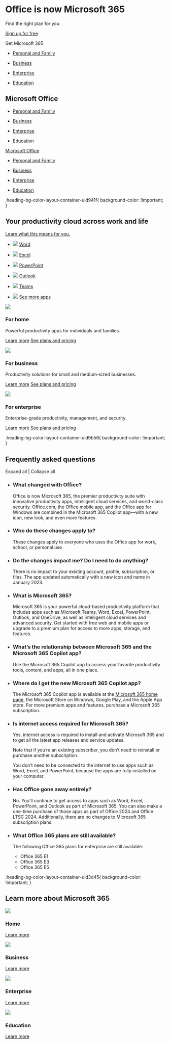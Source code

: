# Office is now Microsoft 365

Find the right plan for you

[Sign up for free](https://go.microsoft.com/fwlink/?linkid=2300346&clcid=0x409&culture=en-us&country=us)

Get Microsoft 365

- [Personal and Family](https://www.microsoft.com/EN-US/microsoft-365/buy/compare-all-microsoft-365-products?icid=MSCOM_QL_M365)
    
- [Business](https://www.microsoft.com/en-us/microsoft-365/business/compare-all-microsoft-365-business-products?&activetab=tab:primaryr2)
    
- [Enterprise](https://www.microsoft.com/en-us/microsoft-365/compare-microsoft-365-enterprise-plans)
    
- [Education](https://go.microsoft.com/fwlink/p/?LinkID=2100038&clcid=0x409&culture=en-us&country=us)
    

## Microsoft Office

- [Personal and Family](https://go.microsoft.com/fwlink/p/?LinkID=2169284&clcid=0x409&culture=en-us&country=us)
    
- [Business](https://www.microsoft.com/en-us/microsoft-365/business/compare-all-microsoft-365-business-products?&activetab=tab:primaryr2)
    
- [Enterprise](https://www.microsoft.com/en-us/microsoft-365/compare-microsoft-365-enterprise-plans)
    
- [Education](https://go.microsoft.com/fwlink/p/?LinkID=2100038&clcid=0x409&culture=en-us&country=us)
    

[Microsoft Office](javascript:void\(0\))

- [Personal and Family](https://go.microsoft.com/fwlink/p/?LinkID=2169284&clcid=0x409&culture=en-us&country=us)
    
- [Business](https://www.microsoft.com/en-us/microsoft-365/business/compare-all-microsoft-365-business-products?&activetab=tab:primaryr2)
    
- [Enterprise](https://www.microsoft.com/en-us/microsoft-365/compare-microsoft-365-enterprise-plans)
    
- [Education](https://go.microsoft.com/fwlink/p/?LinkID=2100038&clcid=0x409&culture=en-us&country=us)
    

.heading-bg-color-layout-container-uid941f{ background-color: !important; }

## Your productivity cloud across work and life

[Learn what this means for you.](https://www.microsoft.com/en-us/microsoft-365/what-is-microsoft-365)

- ![](https://cdn-dynmedia-1.microsoft.com/is/image/microsoftcorp/Blade002_AreaHeading_64x64_A_Desktop-1?resMode=sharp2&op_usm=1.5,0.65,15,0&wid=58&hei=58&qlt=75&fit=constrain) [Word](https://www.microsoft.com/en-us/microsoft-365/word)
    
- ![](https://cdn-dynmedia-1.microsoft.com/is/image/microsoftcorp/Blade002_AreaHeading_64x64_B_Desktop-1?resMode=sharp2&op_usm=1.5,0.65,15,0&wid=58&hei=58&qlt=75&fit=constrain) [Excel](https://www.microsoft.com/en-us/microsoft-365/excel)
    
- ![](https://cdn-dynmedia-1.microsoft.com/is/image/microsoftcorp/PowerPoint_icon-1?resMode=sharp2&op_usm=1.5,0.65,15,0&wid=58&hei=58&qlt=75&fit=constrain) [PowerPoint](https://www.microsoft.com/en-us/microsoft-365/powerpoint)
    
- ![](https://cdn-dynmedia-1.microsoft.com/is/image/microsoftcorp/Blade002_AreaHeading_64x64_F_Desktop-1?resMode=sharp2&op_usm=1.5,0.65,15,0&wid=58&hei=58&qlt=75) [Outlook](https://www.microsoft.com/en-us/microsoft-365/outlook/email-and-calendar-software-microsoft-outlook)
    
- ![](https://cdn-dynmedia-1.microsoft.com/is/image/microsoftcorp/Teams-logo-150x150_RWENNo?resMode=sharp2&op_usm=1.5,0.65,15,0&wid=58&hei=58&qlt=75&fit=constrain) [Teams](https://www.microsoft.com/en-us/microsoft-teams/group-chat-software)
    
- ![](https://cdn-dynmedia-1.microsoft.com/is/image/microsoftcorp/icon_white-plus_RWTjjU?resMode=sharp2&op_usm=1.5,0.65,15,0&wid=30&hei=30&qlt=75&fit=constrain) [See more apps](https://www.microsoft.com/en-us/microsoft-365/products-apps-services)
    

![](https://cdn-dynmedia-1.microsoft.com/is/image/microsoftcorp/Blade1_Placeholder_6?resMode=sharp2&op_usm=1.5,0.65,15,0&wid=786&hei=443&qlt=75&fit=constrain)

### For home

Powerful productivity apps for individuals and families.  

[Learn more](https://www.microsoft.com/en-us/microsoft-365/explore-microsoft-365-for-home) [See plans and pricing](https://www.microsoft.com/en-us/microsoft-365/compare-all-microsoft-365-products)

![](https://cdn-dynmedia-1.microsoft.com/is/image/microsoftcorp/Blade2_Placeholder_10?resMode=sharp2&op_usm=1.5,0.65,15,0&wid=786&hei=443&qlt=75&fit=constrain)

### For business

Productivity solutions for small and medium-sized businesses.

[Learn more](https://www.microsoft.com/en-us/microsoft-365/business) [See plans and pricing](https://www.microsoft.com/en-us/microsoft-365/compare-all-microsoft-365-products?&activetab=tab:primaryr2)

![](https://cdn-dynmedia-1.microsoft.com/is/image/microsoftcorp/Blade3_Placeholder_8?resMode=sharp2&op_usm=1.5,0.65,15,0&wid=786&hei=443&qlt=75&fit=constrain)

### For enterprise

Enterprise-grade productivity, management, and security.  

[Learn more](https://www.microsoft.com/en-us/microsoft-365/enterprise) [See plans and pricing](https://www.microsoft.com/en-us/microsoft-365/compare-all-microsoft-365-plans)

.heading-bg-color-layout-container-uid9b56{ background-color: !important; }

## Frequently asked questions

Expand all | Collapse all

- ### What changed with Office?
    
    Office is now Microsoft 365, the premier productivity suite with innovative productivity apps, intelligent cloud services, and world-class security. Office.com, the Office mobile app, and the Office app for Windows are combined in the Microsoft 365 Copilot app—with a new icon, new look, and even more features.
    
- ### Who do these changes apply to?
    
    These changes apply to everyone who uses the Office app for work, school, or personal use
    
- ### Do the changes impact me? Do I need to do anything?
    
    There is no impact to your existing account, profile, subscription, or files. The app updated automatically with a new icon and name in January 2023.
    
- ### What is Microsoft 365?
    
    Microsoft 365 is your powerful cloud-based productivity platform that includes apps such as Microsoft Teams, Word, Excel, PowerPoint, Outlook, and OneDrive, as well as intelligent cloud services and advanced security. Get started with free web and mobile apps or upgrade to a premium plan for access to more apps, storage, and features.
    
- ### What’s the relationship between Microsoft 365 and the Microsoft 365 Copilot app?
    
    Use the Microsoft 365 Copilot app to access your favorite productivity tools, content, and apps, all in one place.
    
- ### Where do I get the new Microsoft 365 Copilot app?
    
    The Microsoft 365 Copilot app is available at the [Microsoft 365 home page](https://www.microsoft365.com/), the Microsoft Store on Windows, Google Play, and the Apple App store. For more premium apps and features, purchase a Microsoft 365 subscription.
    
- ### Is internet access required for Microsoft 365?
    
    Yes, internet access is required to install and activate Microsoft 365 and to get all the latest app releases and service updates.
    
    Note that if you’re an existing subscriber, you don’t need to reinstall or purchase another subscription.
    
    You don’t need to be connected to the internet to use apps such as Word, Excel, and PowerPoint, because the apps are fully installed on your computer.
    
- ### Has Office gone away entirely?
    
    No. You’ll continue to get access to apps such as Word, Excel, PowerPoint, and Outlook as part of Microsoft 365. You can also make a one-time purchase of those apps as part of Office 2024 and Office LTSC 2024. Additionally, there are no changes to Microsoft 365 subscription plans.
    
- ### What Office 365 plans are still available?
    
    The following Office 365 plans for enterprise are still available:
    
    - Office 365 E1
    - Office 365 E3 
    - Office 365 E5
    

.heading-bg-color-layout-container-uid3d45{ background-color: !important; }

## Learn more about Microsoft 365

![](https://cdn-dynmedia-1.microsoft.com/is/image/microsoftcorp/Icon_Home_2x_RE4r1E5?resMode=sharp2&op_usm=1.5,0.65,15,0&wid=45&hei=45&qlt=100&fit=constrain)

### Home

[Learn more](https://www.microsoft.com/en-us/microsoft-365/explore-microsoft-365-for-home)

![](https://cdn-dynmedia-1.microsoft.com/is/image/microsoftcorp/Icon_Business_2x_RE4qRrT?resMode=sharp2&op_usm=1.5,0.65,15,0&wid=45&hei=45&qlt=100&fit=constrain)

### Business

[Learn more](https://www.microsoft.com/en-us/microsoft-365/business)

![](https://cdn-dynmedia-1.microsoft.com/is/image/microsoftcorp/Icon_Enterprise_2x_RE4qWNO?resMode=sharp2&op_usm=1.5,0.65,15,0&wid=45&hei=45&qlt=100&fit=constrain)

### Enterprise

[Learn more](https://www.microsoft.com/en-us/microsoft-365/microsoft-365-enterprise)

![](https://cdn-dynmedia-1.microsoft.com/is/image/microsoftcorp/Icon_Education_2x_RE4qU6q?resMode=sharp2&op_usm=1.5,0.65,15,0&wid=50&hei=50&qlt=100&fit=constrain)

### Education

[Learn more](https://go.microsoft.com/fwlink/?linkid=2288280&clcid=0x409&culture=en-us&country=us)